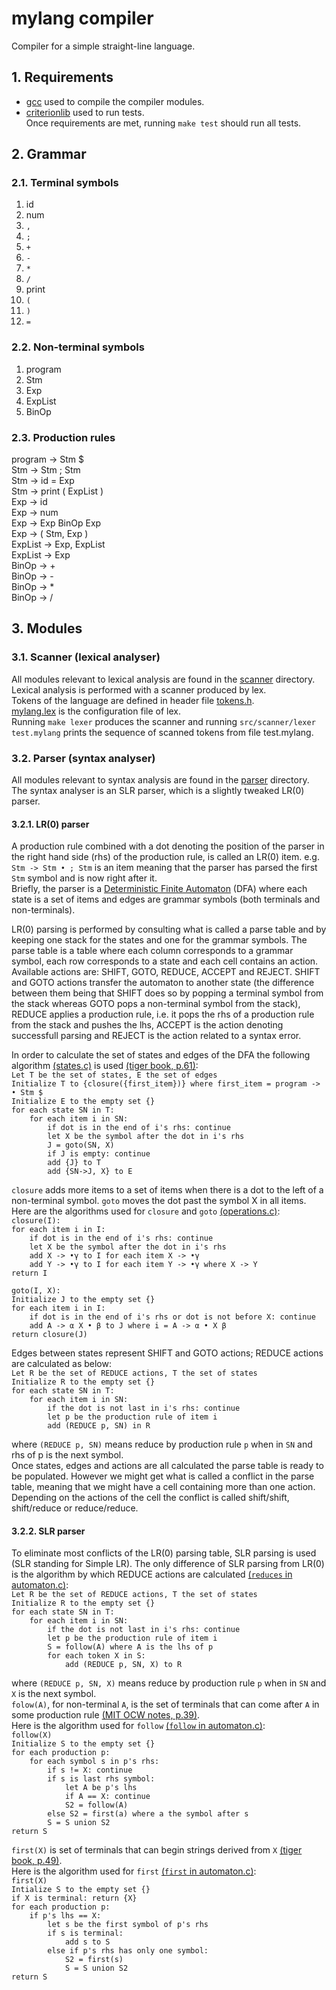# mylang compiler  
Compiler for a simple straight-line language.
## 1. Requirements
- [gcc](https://gcc.gnu.org/) used to compile the compiler modules.
- [criterionlib](https://github.com/Snaipe/Criterion) used to run tests.  
Once requirements are met, running `make test` should run all tests.

## 2. Grammar

### 2.1. Terminal symbols
1) id
2) num
3) `,`
4) `;`
5) `+`
6) `-`
7) `*`
8) `/`
9) print
10) `(`
11) `)`
12) `=`

### 2.2. Non-terminal symbols
1) program
2) Stm
3) Exp
4) ExpList
5) BinOp  

### 2.3. Production rules
program -> Stm $  
Stm -> Stm ; Stm  
Stm -> id = Exp  
Stm -> print ( ExpList )  
Exp -> id  
Exp -> num  
Exp -> Exp BinOp Exp  
Exp -> ( Stm, Exp )  
ExpList -> Exp, ExpList  
ExpList -> Exp  
BinOp -> +  
BinOp -> -  
BinOp -> *  
BinOp -> /  

## 3. Modules

### 3.1. Scanner (lexical analyser)
All modules relevant to lexical analysis are found in the [scanner](https://github.com/Maxcode123/mylang/tree/main/src/scanner) directory.  
Lexical analysis is performed with a scanner produced by lex.  
Tokens of the language are defined in header file [tokens.h](https://github.com/Maxcode123/mylang/blob/main/src/scanner/tokens.h).  
[mylang.lex](https://github.com/Maxcode123/mylang/blob/main/src/scanner/mylang.lex) is the configuration file of lex.  
Running `make lexer` produces the scanner and running `src/scanner/lexer test.mylang` prints the sequence of scanned tokens from file test.mylang.  

### 3.2. Parser (syntax analyser)
All modules relevant to syntax analysis are found in the [parser](https://github.com/Maxcode123/mylang/tree/main/src/parser) directory.  
The syntax analyser is an SLR parser, which is a slightly tweaked LR(0) parser.
#### 3.2.1. LR(0) parser
A production rule combined with a dot denoting the position of the parser in the right hand side (rhs) of the production rule, is called an LR(0) item. e.g. `Stm -> Stm • ; Stm` is an item meaning that the parser has parsed the first `Stm` symbol and is now right after it.  
Briefly, the parser is a [Deterministic Finite Automaton](https://en.wikipedia.org/wiki/Deterministic_finite_automaton) (DFA) where each state is a set of items and edges are grammar symbols (both terminals and non-terminals).  

LR(0) parsing is performed by consulting what is called a parse table and by keeping one stack for the states and one for the grammar symbols. The parse table is a table where each column corresponds to a grammar symbol, each row corresponds to a state and each cell contains an action. Available actions are: SHIFT, GOTO, REDUCE, ACCEPT and REJECT. SHIFT and GOTO actions transfer the automaton to another state (the difference between them being that SHIFT does so by popping a terminal symbol from the stack whereas GOTO pops a non-terminal symbol from the stack), REDUCE applies a production rule, i.e. it pops the rhs of a production rule from the stack and pushes the lhs, ACCEPT is the action denoting successfull parsing and REJECT is the action related to a syntax error.  

In order to calculate the set of states and edges of the DFA the following algorithm [(states.c)](https://github.com/Maxcode123/mylang/blob/main/src/parser/states.c) is used [(tiger book, p.61)](https://www.goodreads.com/book/show/1190651.Modern_Compiler_Implementation_in_C?from_search=true&from_srp=true&qid=uuB0dsJUgw&rank=1):  
`Let T be the set of states, E the set of edges`  
`Initialize T to {closure({first_item})} where first_item = program -> • Stm $`  
`Initialize E to the empty set {}`  
`for each state SN in T:`  
`    for each item i in SN:`  
`        if dot is in the end of i's rhs: continue`  
`        let X be the symbol after the dot in i's rhs`  
`        J = goto(SN, X)`  
`        if J is empty: continue`  
`        add {J} to T`  
`        add {SN->J, X} to E`  

`closure` adds more items to a set of items when there is a dot to the left of a non-terminal symbol. `goto` moves the dot past the symbol X in all items.  
Here are the algorithms used for `closure` and `goto` [(operations.c)](https://github.com/Maxcode123/mylang/blob/main/src/parser/operations.c):  
`closure(I):`  
`for each item i in I:`  
`    if dot is in the end of i's rhs: continue`  
`    let X be the symbol after the dot in i's rhs`  
`    add X -> •γ to I for each item X -> •γ`  
`    add Y -> •γ to I for each item Y -> •γ where X -> Y`  
`return I`  

`goto(I, X):`  
`Initialize J to the empty set {}`  
`for each item i in I:`   
`    if dot is in the end of i's rhs or dot is not before X: continue`  
`    add A -> α X • β to J where i = A -> α • X β`  
`return closure(J)`  

Edges between states represent SHIFT and GOTO actions; REDUCE actions are calculated as below:  
`Let R be the set of REDUCE actions, T the set of states`  
`Initialize R to the empty set {}`  
`for each state SN in T:`  
`    for each item i in SN:`  
`        if the dot is not last in i's rhs: continue`  
`        let p be the production rule of item i`  
`        add (REDUCE p, SN) in R`  

where `(REDUCE p, SN)` means reduce by production rule `p` when in `SN` and rhs of p is the next symbol.   
Once states, edges and actions are all calculated the parse table is ready to be populated. However we might get what is called a conflict in the parse table, meaning that we might have a cell containing more than one action. Depending on the actions of the cell the conflict is called shift/shift, shift/reduce or reduce/reduce.

#### 3.2.2. SLR parser
To eliminate most conflicts of the LR(0) parsing table, SLR parsing is used (SLR standing for Simple LR). The only difference of SLR parsing from LR(0) is the algorithm by which REDUCE actions are calculated [(`reduces` in automaton.c)](https://github.com/Maxcode123/mylang/blob/main/src/parser/automaton.c):  
`Let R be the set of REDUCE actions, T the set of states`  
`Initialize R to the empty set {}`  
`for each state SN in T:`  
`    for each item i in SN:`  
`        if the dot is not last in i's rhs: continue`  
`        let p be the production rule of item i`  
`        S = follow(A) where A is the lhs of p`  
`        for each token X in S:`  
`            add (REDUCE p, SN, X) to R`  

where `(REDUCE p, SN, X)` means reduce by production rule `p` when in `SN` and `X` is the next symbol.  
`folow(A)`, for non-terminal `A`, is the set of terminals that can come after `A` in some production rule [(MIT OCW notes, p.39)](https://ocw.mit.edu/courses/6-035-computer-language-engineering-spring-2010/resources/mit6_035s10_lec03b/).  
Here is the algorithm used for `follow` [(`follow` in automaton.c)](https://github.com/Maxcode123/mylang/blob/main/src/parser/automaton.c):  
`follow(X)`  
`Initialize S to the empty set {}`  
`for each production p:`  
`    for each symbol s in p's rhs:`  
`        if s != X: continue`  
`        if s is last rhs symbol:`  
`            let A be p's lhs`  
`            if A == X: continue`  
`            S2 = follow(A)`  
`        else S2 = first(a) where a the symbol after s`  
`        S = S union S2`  
`return S`  

`first(X)` is set of terminals that can begin strings derived from `X`  [(tiger book, p.49)](https://www.goodreads.com/book/show/1190651.Modern_Compiler_Implementation_in_C?from_search=true&from_srp=true&qid=uuB0dsJUgw&rank=1).  
Here is the algorithm used for `first` [(`first` in automaton.c)](https://github.com/Maxcode123/mylang/blob/main/src/parser/automaton.c):  
`first(X)`  
`Intialize S to the empty set {}`  
`if X is terminal: return {X}`  
`for each production p:`  
`    if p's lhs == X:`  
`        let s be the first symbol of p's rhs`   
`        if s is terminal:`  
`            add s to S`  
`        else if p's rhs has only one symbol:`   
`            S2 = first(s)`  
`            S = S union S2`  
`return S`   

